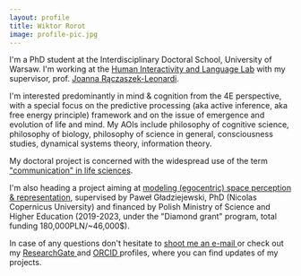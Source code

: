 ```yaml
---
layout: profile
title: Wiktor Rorot
image: profile-pic.jpg
---
```


<!-- # Wiktor Rorot -->
<!--
I am an aspiring philosopher, currently studying at the University of Warsaw. This website collects some info [about me](./about) and the [projects](./projects) I'm working on.

I also have a blog here, but I don't suspect I will be using it often. -->

I'm a PhD student at the Interdisciplinary Doctoral School, University of Warsaw. I'm working at the [Human Interactivity and Language Lab](https://hill.psych.uw.edu.pl) with my supervisor, prof. [Joanna Rączaszek-Leonardi](https://www.researchgate.net/profile/Joanna_Rczaszek-Leonardi2).

I'm interested predominantly in mind & cognition from the 4E perspective, with a special focus on the predictive processing (aka active inference, aka free energy principle) framework and on the issue of emergence and evolution of life and mind. My AOIs include philosophy of cognitive science, philosophy of biology, philosophy of science in general, consciousness studies, dynamical systems theory, information theory.

My doctoral project is concerned with the widespread use of the term ["communication" in life sciences](./projects/communication).

I'm also heading a project aiming at [modeling (egocentric) space perception & representation](./projects/space), supervised by Paweł Gładziejewski, PhD (Nicolas Copernicus University) and financed by Polish Ministry of Science and Higher Education (2019-2023, under the "Diamond grant" program, total funding 180,000PLN/~46,000$).

In case of any questions don't hesitate to [shoot me an e-mail <i class="fa fa-envelope"></i>](mailto:wiktor.rorot@student.uw.edu.pl) or check out my <a href="https://www.researchgate.net/profile/Wiktor_Rorot" target="_blank">ResearchGate <i class="ai ai-researchgate"></i></a> and <a href="https://orcid.org/0000-0003-1867-1091" target="orcid.widget" rel="me noopener noreferrer" style="vertical-align:top;">ORCID <i class="ai ai-orcid "></i></a> profiles, where you can find updates of my projects.
